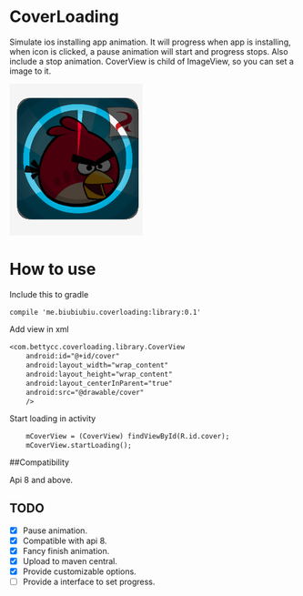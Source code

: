 CoverLoading
============

Simulate ios installing app animation. It will progress when app is installing, when icon is clicked, a pause animation will start and progress stops. Also include a stop animation. CoverView is child of ImageView, so you can set a image to it.

![](./slide2.gif)

How to use
==========

Include this to gradle

    compile 'me.biubiubiu.coverloading:library:0.1'

Add view in xml

    <com.bettycc.coverloading.library.CoverView
        android:id="@+id/cover"
        android:layout_width="wrap_content"
        android:layout_height="wrap_content"
        android:layout_centerInParent="true"
        android:src="@drawable/cover"
        />


Start loading in activity

        mCoverView = (CoverView) findViewById(R.id.cover);
        mCoverView.startLoading();

##Compatibility

Api 8 and above.

## TODO

* [x] Pause animation.
* [x] Compatible with api 8.
* [x] Fancy finish animation.
* [x] Upload to maven central.
* [x] Provide customizable options.
* [ ] Provide a interface to set progress.
